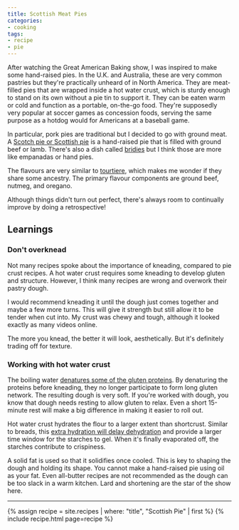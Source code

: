 ```yaml
---
title: Scottish Meat Pies
categories:
- cooking
tags:
- recipe
- pie
---
```


After watching the Great American Baking show, I was inspired to make some hand-raised pies.
In the U.K. and Australia, these are very common pastries but they're practically unheard of in North America.
They are meat-filled pies that are wrapped inside a hot water crust, which is sturdy enough to stand on its own without a
pie tin to support it.
They can be eaten warm or cold and function as a portable, on-the-go food.
They're supposedly very popular at soccer games as concession foods, serving the same purpose as a hotdog would for
Americans at a baseball game.

In particular, pork pies are traditional but I decided to go with ground meat.
A [Scotch pie or Scottish pie][1] is a hand-raised pie that is filled with ground beef or lamb.
There's also a dish called [bridies][2] but I think those are more like empanadas or hand pies.

[1]: https://en.wikipedia.org/wiki/Scotch_pie
[2]: https://en.wikipedia.org/wiki/Bridie

The flavours are very similar to [tourtiere][5], which makes me wonder if they share some ancestry.
The primary flavour components are ground beef, nutmeg, and oregano.

[5]: https://en.wikipedia.org/wiki/Tourti%C3%A8re

Although things didn't turn out perfect, there's always room to continually improve by doing a retrospective!

## Learnings

### Don't overknead

Not many recipes spoke about the importance of kneading, compared to pie crust recipes.
A hot water crust requires some kneading to develop gluten and structure.
However, I think many recipes are wrong and overwork their pastry dough.

I would recommend kneading it until the dough just comes together and maybe a few more turns.
This will give it strength but still allow it to be tender when cut into.
My crust was chewy and tough, although it looked exactly as many videos online.

The more you knead, the better it will look, aesthetically.
But it's definitely trading off for texture.

### Working with hot water crust

The boiling water [denatures some of the gluten proteins][6].
By denaturing the proteins before kneading, they no longer participate to form long gluten network.
The resulting dough is very soft.
If you're worked with dough, you know that dough needs resting to allow gluten to relax.
Even a short 15-minute rest will make a big difference in making it easier to roll out.

[6]: https://www.seriouseats.com/2011/04/the-food-lab-how-to-make-scallion-pancakes-chinese-appetizers.html

Hot water crust hydrates the flour to a larger extent than shortcrust.
Similar to breads, this [extra hydration will delay dehydration][7] and provide a larger time window for the starches to
gel.
When it's finally evaporated off, the starches contribute to crispiness.

[7]: https://food52.com/blog/18266-hot-water-crust-is-the-sturdy-patchable-pie-crust-your-deep-dish-pies-deserve

A solid fat is used so that it solidifies once cooled.
This is key to shaping the dough and holding its shape.
You cannot make a hand-raised pie using oil as your fat.
Even all-butter recipes are not recommended as the dough can be too slack in a warm kitchen.
Lard and shortening are the star of the show here.

---

{% assign recipe = site.recipes | where: "title",  "Scottish Pie" | first %}
{% include recipe.html page=recipe %}
